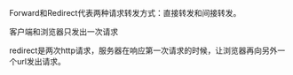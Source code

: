 Forward和Redirect代表两种请求转发方式：直接转发和间接转发。

客户端和浏览器只发出一次请求

redirect是两次http请求，服务器在响应第一次请求的时候，让浏览器再向另外一个url发出请求。

